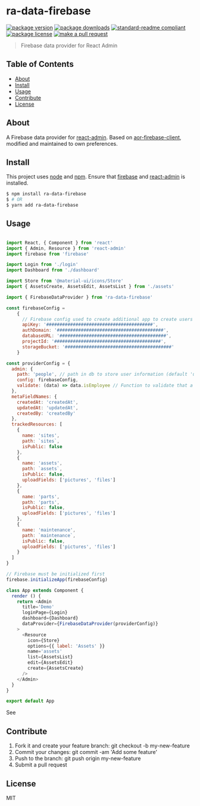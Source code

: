 
# ra-data-firebase
[![package version](https://img.shields.io/npm/v/ra-data-firebase.svg?style=flat-square)](https://npmjs.org/package/ra-data-firebase)
[![package downloads](https://img.shields.io/npm/dm/ra-data-firebase.svg?style=flat-square)](https://npmjs.org/package/ra-data-firebase)
[![standard-readme compliant](https://img.shields.io/badge/readme%20style-standard-brightgreen.svg?style=flat-square)](https://github.com/RichardLitt/standard-readme)
[![package license](https://img.shields.io/npm/l/ra-data-firebase.svg?style=flat-square)](https://npmjs.org/package/ra-data-firebase)
[![make a pull request](https://img.shields.io/badge/PRs-welcome-brightgreen.svg?style=flat-square)](http://makeapullrequest.com)

> Firebase data provider for React Admin

## Table of Contents

- [About](#about)
- [Install](#install)
- [Usage](#usage)
- [Contribute](#contribute)
- [License](#License)

## About

A Firebase data provider for [react-admin](https://www.npmjs.com/package/react-admin). Based on [aor-firebase-client](https://github.com/sidferreira/aor-firebase-client), modified and maintained to own preferences.

## Install

This project uses [node](https://nodejs.org) and [npm](https://www.npmjs.com). Ensure that [firebase](https://www.npmjs.com/package/firebase) and [react-admin](https://www.npmjs.com/package/react-admin) is installed.

```sh
$ npm install ra-data-firebase
$ # OR
$ yarn add ra-data-firebase
```

## Usage

```js

import React, { Component } from 'react'
import { Admin, Resource } from 'react-admin'
import firebase from 'firebase'

import Login from './login'
import Dashboard from './dashboard'

import Store from '@material-ui/icons/Store'
import { AssetsCreate, AssetsEdit, AssetsList } from './assets'

import { FirebaseDataProvider } from 'ra-data-firebase'

const firebaseConfig =
    {
      // Firebase config used to create additional app to create users (HACK)
      apiKey: '########################################',
      authDomain: '########################################',
      databaseURL: '########################################',
      projectId: '########################################',
      storageBucket: '########################################'
    }

const providerConfig = {
  admin: {
    path: 'people', // path in db to store user information (default 'users')
    config: firebaseConfig,
    validate: (data) => data.isEmployee // Function to validate that a user should be created in firebase (default () => true)
  },
  metaFieldNames: {
    createdAt: 'createdAt',
    updatedAt: 'updatedAt',
    createdBy: 'createdBy'
  },
  trackedResources: [
    {
      name: 'sites',
      path: `sites`,
      isPublic: false
    },
    {
      name: 'assets',
      path: `assets`,
      isPublic: false,
      uploadFields: ['pictures', 'files']
    },
    {
      name: 'parts',
      path: 'parts',
      isPublic: false,
      uploadFields: ['pictures', 'files']
    },
    {
      name: 'maintenance',
      path: `maintenance`,
      isPublic: false,
      uploadFields: ['pictures', 'files']
    }
  ]
}

// Firebase must be initialized first
firebase.initializeApp(firebaseConfig)

class App extends Component {
  render () {
    return <Admin
      title='Demo'
      loginPage={Login}
      dashboard={Dashboard}
      dataProvider={FirebaseDataProvider(providerConfig)}
    >
      <Resource
        icon={Store}
        options={{ label: 'Assets' }}
        name='assets'
        list={AssetsList}
        edit={AssetsEdit}
        create={AssetsCreate}
      />
    </Admin>
  }
}

export default App

```

See 

## Contribute

1. Fork it and create your feature branch: git checkout -b my-new-feature
2. Commit your changes: git commit -am 'Add some feature'
3. Push to the branch: git push origin my-new-feature 
4. Submit a pull request

## License

MIT
    